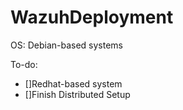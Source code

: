 # WazuhDeployment

OS: Debian-based systems


To-do:
- []Redhat-based system
- []Finish Distributed Setup

